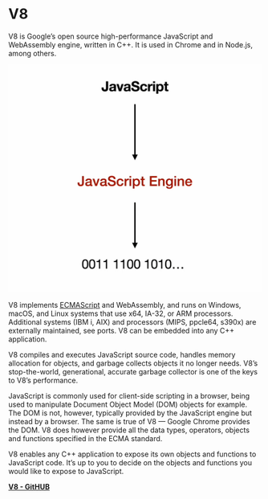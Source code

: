 # V8

V8 is Google’s open source high-performance JavaScript and WebAssembly engine, written in C++. It is used in Chrome and in Node.js, among others.

![1728292538252](image/V8/1728292538252.png)

V8 implements [ECMAScript](docs/ECMA-262_15th_edition_june_2024.pdf) and WebAssembly, and runs on Windows, macOS, and Linux systems that use x64, IA-32, or ARM processors. Additional systems (IBM i, AIX) and processors (MIPS, ppcle64, s390x) are externally maintained, see ports. V8 can be embedded into any C++ application.

V8 compiles and executes JavaScript source code, handles memory allocation for objects, and garbage collects objects it no longer needs. V8’s stop-the-world, generational, accurate garbage collector is one of the keys to V8’s performance.

JavaScript is commonly used for client-side scripting in a browser, being used to manipulate Document Object Model (DOM) objects for example. The DOM is not, however, typically provided by the JavaScript engine but instead by a browser. The same is true of V8 — Google Chrome provides the DOM. V8 does however provide all the data types, operators, objects and functions specified in the ECMA standard.

V8 enables any C++ application to expose its own objects and functions to JavaScript code. It’s up to you to decide on the objects and functions you would like to expose to JavaScript.

[**V8 - GitHUB**](https://github.com/v8/v8)
